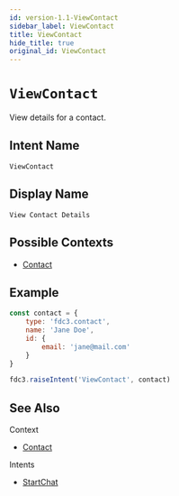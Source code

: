 ```yaml
---
id: version-1.1-ViewContact
sidebar_label: ViewContact
title: ViewContact
hide_title: true
original_id: ViewContact
---
```

# `ViewContact`

View details for a contact.

## Intent Name

`ViewContact`

## Display Name

`View Contact Details`

## Possible Contexts

* [Contact](../../context/ref/Contact)

## Example

```js
const contact = {
    type: 'fdc3.contact',
    name: 'Jane Doe',
    id: {
        email: 'jane@mail.com'
    }
}

fdc3.raiseIntent('ViewContact', contact)
```

## See Also

Context
- [Contact](../../context/ref/Contact)

Intents
- [StartChat](StartChat)